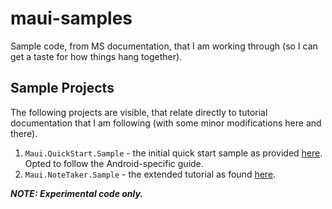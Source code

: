# maui-samples

Sample code, from MS documentation, that I am working through (so I can get a taste for how things hang together).

## Sample Projects

The following projects are visible, that relate directly to tutorial documentation that I am following (with some minor modifications here and there).

1. `Maui.QuickStart.Sample` - the initial quick start sample as provided [here](https://learn.microsoft.com/en-us/dotnet/maui/get-started/first-app?tabs=vswin&pivots=devices-android). Opted to follow the Android-specific guide.
2. `Maui.NoteTaker.Sample` - the extended tutorial as found [here](https://learn.microsoft.com/en-us/dotnet/maui/tutorials/notes-app/).

***NOTE: Experimental code only.***
